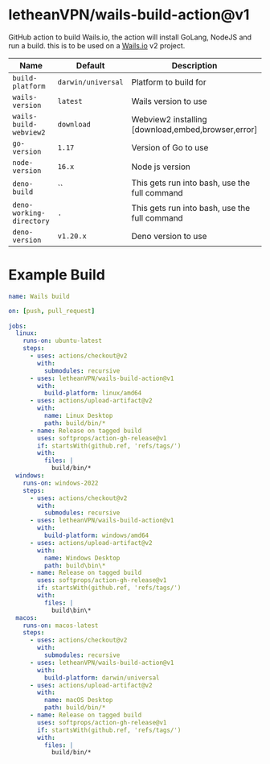 # letheanVPN/wails-build-action@v1
GitHub action to build Wails.io, the action will install GoLang, NodeJS and run a build.
this is to be used on a [Wails.io](https://wails.io) v2 project.

| Name                     | Default            | Description                                        |
|--------------------------|--------------------|----------------------------------------------------|
| `build-platform`         | `darwin/universal` | Platform to build for                              |
| `wails-version`          | `latest`           | Wails version to use                               |
| `wails-build-webview2`   | `download`         | Webview2 installing [download,embed,browser,error] |
| `go-version`             | `1.17`             | Version of Go to use                               |
| `node-version`           | `16.x`             | Node js version                                    |
| `deno-build`             | ``                 | This gets run into bash, use the full command      |
| `deno-working-directory` | `.`                | This gets run into bash, use the full command      |
| `deno-version`           | `v1.20.x`          | Deno version to use                                |


# Example Build

```yaml
name: Wails build

on: [push, pull_request]
 
jobs:
  linux:
    runs-on: ubuntu-latest
    steps:
      - uses: actions/checkout@v2
        with:
          submodules: recursive
      - uses: letheanVPN/wails-build-action@v1
        with:
          build-platform: linux/amd64
      - uses: actions/upload-artifact@v2
        with:
          name: Linux Desktop
          path: build/bin/*
      - name: Release on tagged build
        uses: softprops/action-gh-release@v1
        if: startsWith(github.ref, 'refs/tags/')
        with:
          files: |
            build/bin/*
  windows:
    runs-on: windows-2022
    steps:
      - uses: actions/checkout@v2
        with:
          submodules: recursive
      - uses: letheanVPN/wails-build-action@v1
        with:
          build-platform: windows/amd64
      - uses: actions/upload-artifact@v2
        with:
          name: Windows Desktop
          path: build\bin\*
      - name: Release on tagged build
        uses: softprops/action-gh-release@v1
        if: startsWith(github.ref, 'refs/tags/')
        with:
          files: |
            build\bin\*
  macos:
    runs-on: macos-latest
    steps:
      - uses: actions/checkout@v2
        with:
          submodules: recursive
      - uses: letheanVPN/wails-build-action@v1
        with:
          build-platform: darwin/universal
      - uses: actions/upload-artifact@v2
        with:
          name: macOS Desktop
          path: build/bin/*
      - name: Release on tagged build
        uses: softprops/action-gh-release@v1
        if: startsWith(github.ref, 'refs/tags/')
        with:
          files: |
            build/bin/*
```
